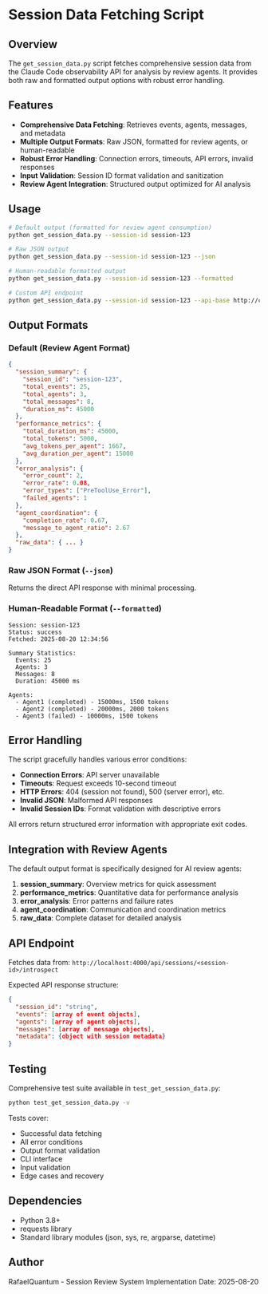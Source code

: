# Session Data Fetching Script

## Overview

The `get_session_data.py` script fetches comprehensive session data from the Claude Code observability API for analysis by review agents. It provides both raw and formatted output options with robust error handling.

## Features

- **Comprehensive Data Fetching**: Retrieves events, agents, messages, and metadata
- **Multiple Output Formats**: Raw JSON, formatted for review agents, or human-readable
- **Robust Error Handling**: Connection errors, timeouts, API errors, invalid responses
- **Input Validation**: Session ID format validation and sanitization
- **Review Agent Integration**: Structured output optimized for AI analysis

## Usage

```bash
# Default output (formatted for review agent consumption)
python get_session_data.py --session-id session-123

# Raw JSON output
python get_session_data.py --session-id session-123 --json

# Human-readable formatted output
python get_session_data.py --session-id session-123 --formatted

# Custom API endpoint
python get_session_data.py --session-id session-123 --api-base http://custom-host:8000
```

## Output Formats

### Default (Review Agent Format)

```json
{
  "session_summary": {
    "session_id": "session-123",
    "total_events": 25,
    "total_agents": 3,
    "total_messages": 8,
    "duration_ms": 45000
  },
  "performance_metrics": {
    "total_duration_ms": 45000,
    "total_tokens": 5000,
    "avg_tokens_per_agent": 1667,
    "avg_duration_per_agent": 15000
  },
  "error_analysis": {
    "error_count": 2,
    "error_rate": 0.08,
    "error_types": ["PreToolUse_Error"],
    "failed_agents": 1
  },
  "agent_coordination": {
    "completion_rate": 0.67,
    "message_to_agent_ratio": 2.67
  },
  "raw_data": { ... }
}
```

### Raw JSON Format (`--json`)

Returns the direct API response with minimal processing.

### Human-Readable Format (`--formatted`)

```
Session: session-123
Status: success
Fetched: 2025-08-20 12:34:56

Summary Statistics:
  Events: 25
  Agents: 3
  Messages: 8
  Duration: 45000 ms

Agents:
  - Agent1 (completed) - 15000ms, 1500 tokens
  - Agent2 (completed) - 20000ms, 2000 tokens
  - Agent3 (failed) - 10000ms, 1500 tokens
```

## Error Handling

The script gracefully handles various error conditions:

- **Connection Errors**: API server unavailable
- **Timeouts**: Request exceeds 10-second timeout
- **HTTP Errors**: 404 (session not found), 500 (server error), etc.
- **Invalid JSON**: Malformed API responses
- **Invalid Session IDs**: Format validation with descriptive errors

All errors return structured error information with appropriate exit codes.

## Integration with Review Agents

The default output format is specifically designed for AI review agents:

1. **session_summary**: Overview metrics for quick assessment
2. **performance_metrics**: Quantitative data for performance analysis
3. **error_analysis**: Error patterns and failure rates
4. **agent_coordination**: Communication and coordination metrics
5. **raw_data**: Complete dataset for detailed analysis

## API Endpoint

Fetches data from: `http://localhost:4000/api/sessions/<session-id>/introspect`

Expected API response structure:
```json
{
  "session_id": "string",
  "events": [array of event objects],
  "agents": [array of agent objects],
  "messages": [array of message objects],
  "metadata": {object with session metadata}
}
```

## Testing

Comprehensive test suite available in `test_get_session_data.py`:

```bash
python test_get_session_data.py -v
```

Tests cover:
- Successful data fetching
- All error conditions
- Output format validation
- CLI interface
- Input validation
- Edge cases and recovery

## Dependencies

- Python 3.8+
- requests library
- Standard library modules (json, sys, re, argparse, datetime)

## Author

RafaelQuantum - Session Review System Implementation
Date: 2025-08-20